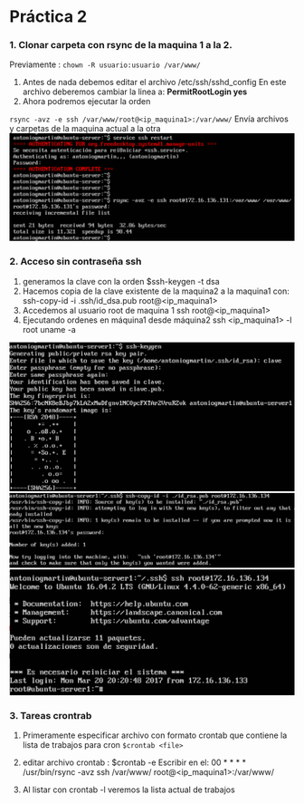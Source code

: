 # Práctica 2


### 1. Clonar carpeta con rsync de la maquina 1 a la 2.  

Previamente : `chown -R usuario:usuario /var/www/`
1. Antes de nada debemos editar el archivo /etc/ssh/sshd_config
	En este archivo deberemos cambiar la linea a: **PermitRootLogin yes**  
2. Ahora podremos ejecutar la orden  

`rsync -avz -e ssh /var/www/root@<ip_maquina1>:/var/www/` Envía archivos y carpetas de la maquina actual a la otra
![Test rsync](https://github.com/antoniogmartin/highPerformanceWebServers/blob/master/practicas/practica2/images/test-rsync.png)

### 2. Acceso sin contraseña ssh
1. generamos la clave con la orden $ssh-keygen -t dsa
2. Hacemos copia de la clave existente de la maquina2 a la maquina1 con:
    	ssh-copy-id -i .ssh/id_dsa.pub root@<ip_maquina1>
3. Accedemos al usuario root de maquina 1
		ssh root@<ip_maquina1>
4. Ejecutando ordenes en máquina1 desde máquina2
		ssh <ip_maquina1> -l root uname -a
		
![generar clave](https://github.com/antoniogmartin/highPerformanceWebServers/blob/master/practicas/practica2/images/generacion-clave.png)
![Añadir clave](https://github.com/antoniogmartin/highPerformanceWebServers/blob/master/practicas/practica2/images/add-clave.png)
![Entrar sin clave](https://github.com/antoniogmartin/highPerformanceWebServers/blob/master/practicas/practica2/images/entrar-sin-clave.png)

### 3. Tareas crontrab  

1. Primeramente especificar archivo con formato crontab que contiene la lista de trabajos para cron
		`$crontab <file>`
2. editar archivo crontab : $crontab -e
	Escribir en el: 00 * * * * /usr/bin/rsync -avz ssh  /var/www/ root@<ip_maquina1>:/var/www/  
	
3. Al listar con crontab -l veremos la lista actual de trabajos
